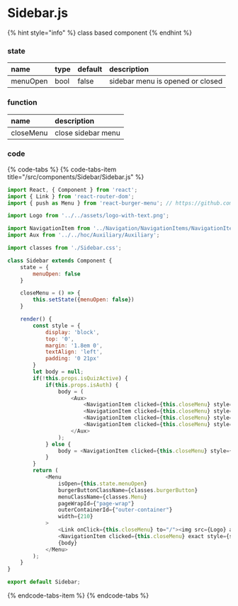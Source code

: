 # Sidebar.js

{% hint style="info" %}
class based component
{% endhint %}



### state

| name | type | default | description |
| :--- | :--- | :--- | :--- |
| menuOpen | bool | false | sidebar menu is opened or closed |



### function

| name | description |
| :--- | :--- |
| closeMenu | close sidebar menu |



### code

{% code-tabs %}
{% code-tabs-item title="/src/components/Sidebar/Sidebar.js" %}
```javascript
import React, { Component } from 'react';
import { Link } from 'react-router-dom';
import { push as Menu } from 'react-burger-menu'; // https://github.com/negomi/react-burger-menu

import Logo from '../../assets/logo-with-text.png';

import NavigationItem from '../Navigation/NavigationItems/NavigationItem/NavigationItem';
import Aux from '../../hoc/Auxiliary/Auxiliary';

import classes from './Sidebar.css';

class Sidebar extends Component {
    state = {
        menuOpen: false
    }

    closeMenu = () => {
        this.setState({menuOpen: false})
    }

    render() {
        const style = {
            display: 'block',
            top: '0',
            margin: '1.8em 0',
            textAlign: 'left',
            padding: '0 21px'
        }
        let body = null;
        if(!this.props.isQuizActive) {
            if(this.props.isAuth) {
                body = (
                    <Aux>
                        <NavigationItem clicked={this.closeMenu} style={style} className="onlyMobile" link="/dashboard">Dashboard</NavigationItem>
                        <NavigationItem clicked={this.closeMenu} style={style} className="onlyMobile" link="/create-quiz">Create Quiz</NavigationItem>
                        <NavigationItem clicked={this.closeMenu} style={style} className="onlyMobile" link="/available-quizzes">Take Quiz</NavigationItem>
                        <NavigationItem clicked={this.closeMenu} style={style} className="onlyMobile" link="/logout">Logout</NavigationItem>
                    </Aux>
                );
            } else {
                body = <NavigationItem clicked={this.closeMenu} style={style} className="onlyMobile" link="/auth">Login</NavigationItem>;
            }
        }
        return (
            <Menu 
                isOpen={this.state.menuOpen}
                burgerButtonClassName={classes.burgerButton} 
                menuClassName={classes.Menu} 
                pageWrapId={"page-wrap"} 
                outerContainerId={"outer-container"}
                width={210}
            >
                <Link onClick={this.closeMenu} to="/"><img src={Logo} alt="Evaluiz"/></Link>
                <NavigationItem clicked={this.closeMenu} exact style={style} className="onlyMobile" link="/">Home</NavigationItem>
                {body}
            </Menu>
        );
    }
}

export default Sidebar;
```
{% endcode-tabs-item %}
{% endcode-tabs %}



